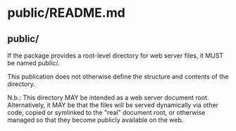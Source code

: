 # public/README.md
## public/
If the package provides a root-level directory for web server files, it MUST be named public/.

This publication does not otherwise define the structure and contents of the directory.

N.b.: This directory MAY be intended as a web server document root. Alternatively, it MAY be that the files will be served dynamically via other code, copied or symlinked to the "real" document root, or otherwise managed so that they become publicly available on the web.
